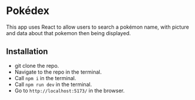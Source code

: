 # Pokédex
This app uses React to allow users to search a pokémon name, with picture and data about that pokemon then being displayed. 

## Installation
- git clone the repo.
- Navigate to the repo in the terminal.
- Call `npm i` in the terminal.
- Call `npm run dev` in the terminal.
- Go to `http://localhost:5173/` in the browser.

